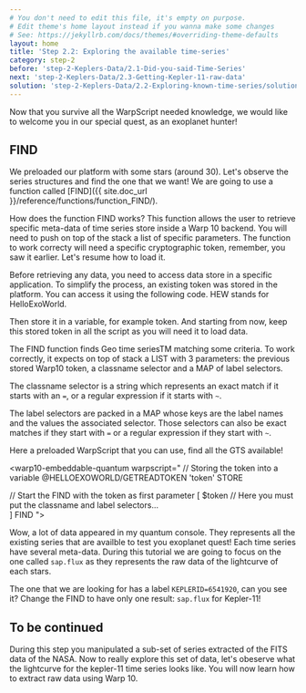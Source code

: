 ```yaml
---
# You don't need to edit this file, it's empty on purpose.
# Edit theme's home layout instead if you wanna make some changes
# See: https://jekyllrb.com/docs/themes/#overriding-theme-defaults
layout: home
title: 'Step 2.2: Exploring the available time-series'
category: step-2
before: 'step-2-Keplers-Data/2.1-Did-you-said-Time-Series'
next: 'step-2-Keplers-Data/2.3-Getting-Kepler-11-raw-data'
solution: 'step-2-Keplers-Data/2.2-Exploring-known-time-series/solutions'
---
```


Now that you survive all the WarpScript needed knowledge, we would like to welcome you in our special quest, as an exoplanet hunter!

## FIND

We preloaded our platform with some stars (around 30). Let's observe the series structures and find the one that we want! We are going to use a function called [FIND]({{ site.doc_url }}/reference/functions/function_FIND/).

How does the function FIND works? This function allows the user to retrieve specific meta-data of time series store inside a Warp 10 backend. You will need to push on top of the stack a list of specific parameters. The function to work correcty will need a specific cryptographic token, remember, you saw it earlier. Let's resume how to load it. 

Before retrieving any data, you need to access data store in a specific application. To simplify the process, an existing token was stored in the platform. You can access it using the following code. HEW stands for HelloExoWorld. 


<warp10-embeddable-quantum warpscript="
// Load handson-hew token
@HELLOEXOWORLD/GETREADTOKEN
">
</warp10-embeddable-quantum>


Then store it in a variable, for example token. And starting from now, keep this stored token in all the script as you will need it to load data.


<warp10-embeddable-quantum warpscript="
// Storing the token into a variable
@HELLOEXOWORLD/GETREADTOKEN 'token' STORE
">
</warp10-embeddable-quantum>

The FIND function finds Geo time seriesTM matching some criteria. To work correctly, it expects on top of stack a LIST with 3 parameters: the previous stored Warp10 token, a classname selector and a MAP of label selectors.

The classname selector is a string which represents an exact match if it starts with an `=`, or a regular expression if it starts with `~`.

The label selectors are packed in a MAP whose keys are the label names and the values the associated selector. Those selectors can also be exact matches if they start with `=` or a regular expression if they start with `~`.

Here a preloaded WarpScript that you can use, find all the GTS available!


<warp10-embeddable-quantum warpscript="
// Storing the token into a variable
@HELLOEXOWORLD/GETREADTOKEN 'token' STORE 

// Start the FIND with the token as first parameter
[ 
    $token 
    // Here you must put the classname and label selectors...  
] FIND
">
</warp10-embeddable-quantum>


Wow, a lot of data appeared in my quantum console. They represents all the existing series that are availble to test you exoplanet quest! Each time series have several meta-data. During this tutorial we are going to focus on the one called `sap.flux` as they represents the raw data of the lightcurve of each stars.

The one that we are looking for has a label `KEPLERID=6541920`, can you see it? Change the FIND to have only one result: `sap.flux` for Kepler-11!

## To be continued

During this step you manipulated a sub-set of series extracted of the FITS data of the NASA. Now to really explore this set of data, let's obeserve what the lightcurve for the kepler-11 time series looks like. You will now learn how to extract raw data using Warp 10.
